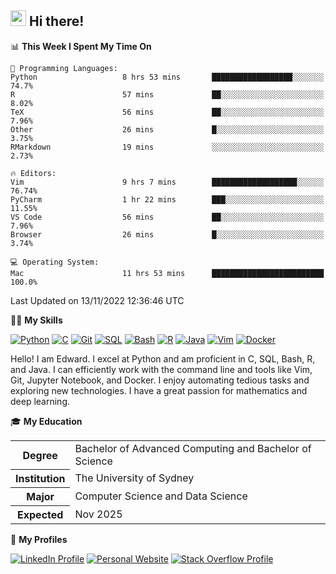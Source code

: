 ## <a href="#"><img src="https://media.giphy.com/media/hvRJCLFzcasrR4ia7z/giphy.gif" width="25px" height="25px"></a> Hi there!

<!--START_SECTION:waka-->
📊 **This Week I Spent My Time On** 

```text
💬 Programming Languages: 
Python                   8 hrs 53 mins       ██████████████████░░░░░░░   74.7% 
R                        57 mins             ██░░░░░░░░░░░░░░░░░░░░░░░   8.02% 
TeX                      56 mins             ██░░░░░░░░░░░░░░░░░░░░░░░   7.96% 
Other                    26 mins             █░░░░░░░░░░░░░░░░░░░░░░░░   3.75% 
RMarkdown                19 mins             ░░░░░░░░░░░░░░░░░░░░░░░░░   2.73%

🔥 Editors: 
Vim                      9 hrs 7 mins        ███████████████████░░░░░░   76.74% 
PyCharm                  1 hr 22 mins        ███░░░░░░░░░░░░░░░░░░░░░░   11.55% 
VS Code                  56 mins             ██░░░░░░░░░░░░░░░░░░░░░░░   7.96% 
Browser                  26 mins             █░░░░░░░░░░░░░░░░░░░░░░░░   3.74%

💻 Operating System: 
Mac                      11 hrs 53 mins      █████████████████████████   100.0%

```


 Last Updated on 13/11/2022 12:36:46 UTC
<!--END_SECTION:waka-->

💪🏻 **My Skills**

[![Python](https://img.shields.io/badge/-Python-yellow?style=flat-square&logo=Python)](#)
[![C     ](https://img.shields.io/badge/-C-blue?style=flat-square&logo=C)](#)
[![Git   ](https://img.shields.io/badge/-Git-grey?style=flat-square&logo=Git)](#)
[![SQL   ](https://img.shields.io/badge/-SQL-grey?style=flat-square&logo=SQLite)](#)
[![Bash  ](https://img.shields.io/badge/-Bash-grey?style=flat-square&logo=GNU-Bash)](#)
[![R     ](https://img.shields.io/badge/-R-grey?style=flat-square&logo=R)](#)
[![Java  ](https://img.shields.io/badge/-Java-grey?style=flat-square&logo=OpenJDK)](#)
[![Vim   ](https://img.shields.io/badge/-Vim-grey?style=flat-square&logo=Vim)](#)
[![Docker](https://img.shields.io/badge/-Docker-grey?style=flat-square&logo=Docker)](#)

Hello! I am Edward. I excel at Python and am proficient in C, SQL, Bash, R, and
Java. I can efficiently work with the command line and tools like Vim, Git,
Jupyter Notebook, and Docker. I enjoy automating tedious tasks and exploring new
technologies. I have a great passion for mathematics and deep learning.

🎓 **My Education**

<table>
<tr>
    <th>Degree</th>
    <td>Bachelor of Advanced Computing and Bachelor of Science</td>
</tr>
<tr>
    <th>Institution</th>
    <td>The University of Sydney</td>
</tr>
<tr>
    <th>Major</th>
    <td>Computer Science and Data Science</td>
</tr>
<tr>
    <th>Expected</th>
    <td>Nov 2025</td>
</tr>
</table>

🔗 **My Profiles**

[![LinkedIn Profile](https://img.shields.io/badge/-LinkedIn-blue?style=social&logo=LinkedIn)](https://www.linkedin.com/in/ziao-ji)
[![Personal Website](https://img.shields.io/badge/-Personal%20Website-blue?style=social&logo=Bootstrap)](https://jiziao.works)
[![Stack Overflow Profile](https://img.shields.io/badge/-Stack%20Overflow-blue?style=social&logo=StackOverflow)](https://stackoverflow.com/users/11658924/spearandshield)
